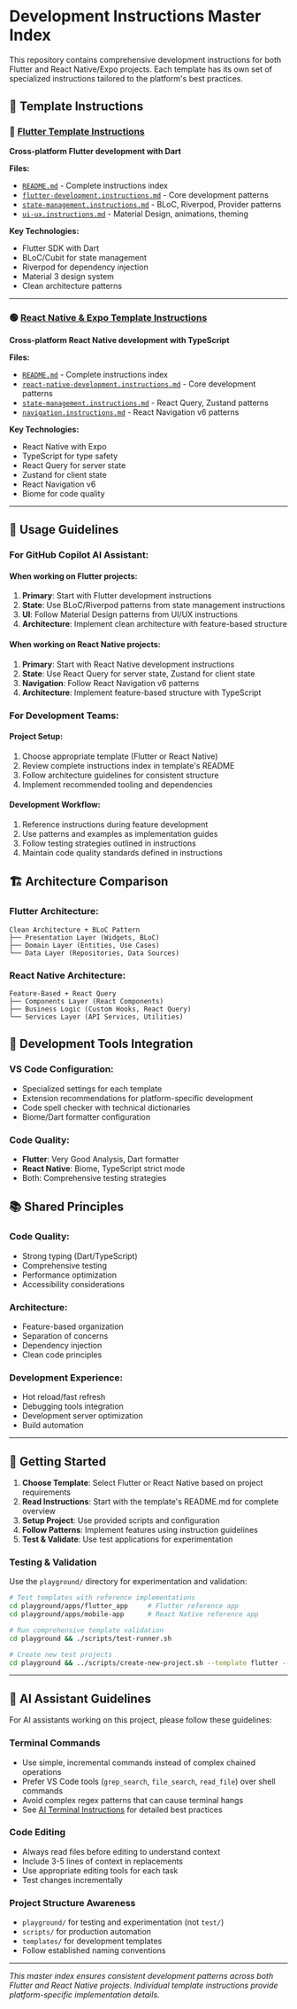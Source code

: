 # Development Instructions Master Index

This repository contains comprehensive development instructions for both Flutter and React Native/Expo projects. Each template has its own set of specialized instructions tailored to the platform's best practices.

## 📱 Template Instructions

### 🔵 [Flutter Template Instructions](./templates/flutter-mise/.github/instructions/)
**Cross-platform Flutter development with Dart**

**Files:**
- [`README.md`](./templates/flutter-mise/.github/instructions/README.md) - Complete instructions index
- [`flutter-development.instructions.md`](./templates/flutter-mise/.github/instructions/flutter-development.instructions.md) - Core development patterns
- [`state-management.instructions.md`](./templates/flutter-mise/.github/instructions/state-management.instructions.md) - BLoC, Riverpod, Provider patterns
- [`ui-ux.instructions.md`](./templates/flutter-mise/.github/instructions/ui-ux.instructions.md) - Material Design, animations, theming

**Key Technologies:**
- Flutter SDK with Dart
- BLoC/Cubit for state management
- Riverpod for dependency injection
- Material 3 design system
- Clean architecture patterns

---

### 🟢 [React Native & Expo Template Instructions](./templates/rn-expo-mise/.github/instructions/)
**Cross-platform React Native development with TypeScript**

**Files:**
- [`README.md`](./templates/rn-expo-mise/.github/instructions/README.md) - Complete instructions index
- [`react-native-development.instructions.md`](./templates/rn-expo-mise/.github/instructions/react-native-development.instructions.md) - Core development patterns
- [`state-management.instructions.md`](./templates/rn-expo-mise/.github/instructions/state-management.instructions.md) - React Query, Zustand patterns
- [`navigation.instructions.md`](./templates/rn-expo-mise/.github/instructions/navigation.instructions.md) - React Navigation v6 patterns

**Key Technologies:**
- React Native with Expo
- TypeScript for type safety
- React Query for server state
- Zustand for client state
- React Navigation v6
- Biome for code quality

---

## 🎯 Usage Guidelines

### For GitHub Copilot AI Assistant:

#### When working on Flutter projects:
1. **Primary**: Start with Flutter development instructions
2. **State**: Use BLoC/Riverpod patterns from state management instructions
3. **UI**: Follow Material Design patterns from UI/UX instructions
4. **Architecture**: Implement clean architecture with feature-based structure

#### When working on React Native projects:
1. **Primary**: Start with React Native development instructions
2. **State**: Use React Query for server state, Zustand for client state
3. **Navigation**: Follow React Navigation v6 patterns
4. **Architecture**: Implement feature-based structure with TypeScript

### For Development Teams:

#### Project Setup:
1. Choose appropriate template (Flutter or React Native)
2. Review complete instructions index in template's README
3. Follow architecture guidelines for consistent structure
4. Implement recommended tooling and dependencies

#### Development Workflow:
1. Reference instructions during feature development
2. Use patterns and examples as implementation guides
3. Follow testing strategies outlined in instructions
4. Maintain code quality standards defined in instructions

## 🏗️ Architecture Comparison

### Flutter Architecture:
```
Clean Architecture + BLoC Pattern
├── Presentation Layer (Widgets, BLoC)
├── Domain Layer (Entities, Use Cases)
└── Data Layer (Repositories, Data Sources)
```

### React Native Architecture:
```
Feature-Based + React Query
├── Components Layer (React Components)
├── Business Logic (Custom Hooks, React Query)
└── Services Layer (API Services, Utilities)
```

## 🔧 Development Tools Integration

### VS Code Configuration:
- Specialized settings for each template
- Extension recommendations for platform-specific development
- Code spell checker with technical dictionaries
- Biome/Dart formatter configuration

### Code Quality:
- **Flutter**: Very Good Analysis, Dart formatter
- **React Native**: Biome, TypeScript strict mode
- Both: Comprehensive testing strategies

## 📚 Shared Principles

### Code Quality:
- Strong typing (Dart/TypeScript)
- Comprehensive testing
- Performance optimization
- Accessibility considerations

### Architecture:
- Feature-based organization
- Separation of concerns
- Dependency injection
- Clean code principles

### Development Experience:
- Hot reload/fast refresh
- Debugging tools integration
- Development server optimization
- Build automation

---

## 🚀 Getting Started

1. **Choose Template**: Select Flutter or React Native based on project requirements
2. **Read Instructions**: Start with the template's README.md for complete overview
3. **Setup Project**: Use provided scripts and configuration
4. **Follow Patterns**: Implement features using instruction guidelines
5. **Test & Validate**: Use test applications for experimentation

### Testing & Validation
Use the `playground/` directory for experimentation and validation:
```bash
# Test templates with reference implementations
cd playground/apps/flutter_app     # Flutter reference app
cd playground/apps/mobile-app      # React Native reference app

# Run comprehensive template validation
cd playground && ./scripts/test-runner.sh

# Create new test projects
cd playground && ../scripts/create-new-project.sh --template flutter --name experiment --path apps/
```

---

## 🤖 AI Assistant Guidelines

For AI assistants working on this project, please follow these guidelines:

### Terminal Commands
- Use simple, incremental commands instead of complex chained operations
- Prefer VS Code tools (`grep_search`, `file_search`, `read_file`) over shell commands
- Avoid complex regex patterns that can cause terminal hangs
- See [AI Terminal Instructions](.github/instructions/ai-in-terminal.instructions.md) for detailed best practices

### Code Editing
- Always read files before editing to understand context
- Include 3-5 lines of context in replacements
- Use appropriate editing tools for each task
- Test changes incrementally

### Project Structure Awareness
- `playground/` for testing and experimentation (not `test/`)
- `scripts/` for production automation
- `templates/` for development templates
- Follow established naming conventions

---
*This master index ensures consistent development patterns across both Flutter and React Native projects. Individual template instructions provide platform-specific implementation details.*
